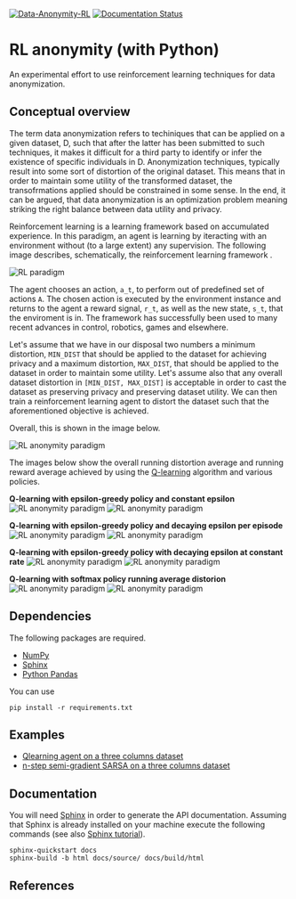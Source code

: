 
[![Data-Anonymity-RL](https://github.com/pockerman/rl_anonymity_with_python/actions/workflows/python-app.yml/badge.svg)](https://github.com/pockerman/rl_anonymity_with_python/actions/workflows/python-app.yml) [![Documentation Status](https://readthedocs.org/projects/rl-anonymity-with-python/badge/?version=latest)](https://rl-anonymity-with-python.readthedocs.io/en/latest/?badge=latest)

# RL anonymity (with Python)

An experimental effort to use reinforcement learning techniques for data anonymization. 

## Conceptual overview

The term data anonymization refers to techiniques that can be applied on a given dataset, D, such that after
the latter has been submitted to such techniques, it makes it difficult for a third party to identify or infer the existence
of specific individuals in D. Anonymization techniques, typically result into some sort of distortion
of the original dataset. This means that in order to maintain some utility of the transformed dataset, the transofrmations
applied should be constrained in some sense. In the end, it can be argued, that data anonymization is an optimization problem
meaning striking the right balance between data utility and privacy. 

Reinforcement learning is a learning framework based on accumulated experience. In this paradigm, an agent is learning by iteracting with an environment 
without (to a large extent) any supervision. The following image describes, schematically, the reinforcement learning framework .

![RL paradigm](images/agent_environment_interface.png "Reinforcement learning paradigm") 

The agent chooses an action, ```a_t```, to perform out of predefined set of actions ```A```. The chosen action is executed by the environment
instance and returns to the agent a reward signal, ```r_t```, as well as the new state, ```s_t```, that the enviroment is in. 
The framework has successfully been used  to many recent advances in control, robotics, games and elsewhere.


Let's assume that we have in our disposal two numbers a minimum distortion, ```MIN_DIST``` that should be applied to the dataset
for achieving privacy and a maximum distortion, ```MAX_DIST```,  that should be applied to the dataset in order to maintain some utility.
Let's assume also that any overall dataset distortion in ```[MIN_DIST, MAX_DIST]``` is acceptable in order to cast the dataset as 
preserving  privacy and preserving dataset utility. We can then train a reinforcement learning agent to distort the dataset
such that the aforementioned objective is achieved.

Overall, this is shown in the image below.

![RL anonymity paradigm](images/general_concept.png "Reinforcement learning anonymity schematics")

The images below show the overall running distortion average and running reward average achieved by using the 
<a href="https://en.wikipedia.org/wiki/Q-learning">Q-learning</a> algorithm and various policies.

**Q-learning with epsilon-greedy policy and constant epsilon**
![RL anonymity paradigm](images/q_learn_epsilon_greedy_avg_run_distortion.png "Epsilon-greedy constant epsilon ")
![RL anonymity paradigm](images/q_learn_epsilon_greedy_avg_run_reward.png "Reinforcement learning anonymity schematics")

**Q-learning with epsilon-greedy policy and decaying epsilon per episode**
![RL anonymity paradigm](images/q_learn_epsilon_greedy_decay_avg_run_distortion.png "Reinforcement learning anonymity schematics")
![RL anonymity paradigm](images/q_learn_epsilon_greedy_decay_avg_run_reward.png "Reinforcement learning anonymity schematics")


**Q-learning with epsilon-greedy policy with decaying epsilon at constant rate**
![RL anonymity paradigm](images/q_learn_epsilon_greedy_decay_rate_avg_run_distortion.png "Reinforcement learning anonymity schematics")
![RL anonymity paradigm](images/q_learn_epsilon_greedy_decay_rate_avg_run_reward.png "Reinforcement learning anonymity schematics")

**Q-learning with softmax policy running average distorion**
![RL anonymity paradigm](images/q_learn_softmax_avg_run_distortion.png "Reinforcement learning anonymity schematics")
![RL anonymity paradigm](images/q_learn_softmax_avg_run_reward.png "Reinforcement learning anonymity schematics")


## Dependencies 

The following packages are required. 

- <a href="#">NumPy</a>
- <a href="https://www.sphinx-doc.org/en/master/">Sphinx</a> 
- <a href="#">Python Pandas</a>

You can use 

```
pip install -r requirements.txt
```

## Examples

- <a href="src/examples/qlearning_three_columns.py"> Qlearning agent on a three columns dataset</a>
- <a href="src/examples/nstep_semi_grad_sarsa_three_columns.py"> n-step semi-gradient SARSA on  a three columns dataset</a>

## Documentation

You will need <a href="https://www.sphinx-doc.org/en/master/">Sphinx</a> in order to generate the API documentation. Assuming that Sphinx is already installed
on your machine execute the following commands (see also <a href="https://www.sphinx-doc.org/en/master/tutorial/index.html">Sphinx tutorial</a>). 

```
sphinx-quickstart docs
sphinx-build -b html docs/source/ docs/build/html
```

## References

